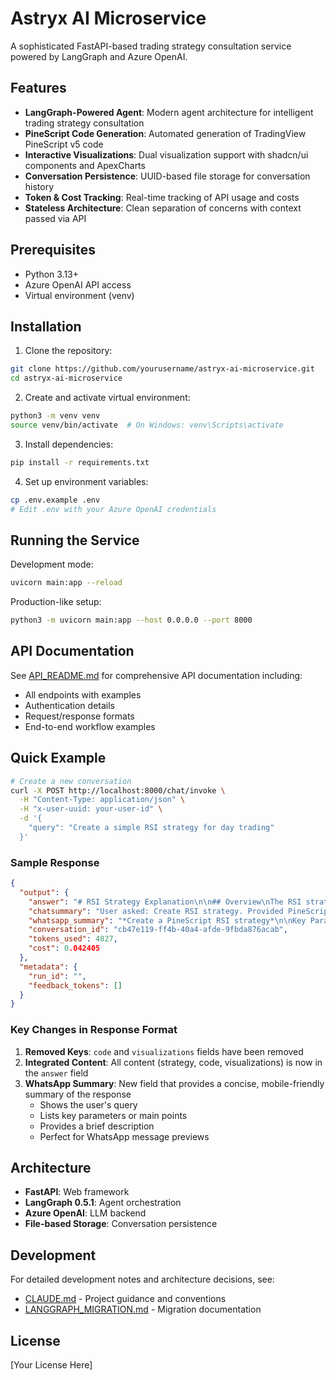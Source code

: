 # Astryx AI Microservice

A sophisticated FastAPI-based trading strategy consultation service powered by LangGraph and Azure OpenAI.

## Features

- **LangGraph-Powered Agent**: Modern agent architecture for intelligent trading strategy consultation
- **PineScript Code Generation**: Automated generation of TradingView PineScript v5 code
- **Interactive Visualizations**: Dual visualization support with shadcn/ui components and ApexCharts
- **Conversation Persistence**: UUID-based file storage for conversation history
- **Token & Cost Tracking**: Real-time tracking of API usage and costs
- **Stateless Architecture**: Clean separation of concerns with context passed via API

## Prerequisites

- Python 3.13+
- Azure OpenAI API access
- Virtual environment (venv)

## Installation

1. Clone the repository:
```bash
git clone https://github.com/yourusername/astryx-ai-microservice.git
cd astryx-ai-microservice
```

2. Create and activate virtual environment:
```bash
python3 -m venv venv
source venv/bin/activate  # On Windows: venv\Scripts\activate
```

3. Install dependencies:
```bash
pip install -r requirements.txt
```

4. Set up environment variables:
```bash
cp .env.example .env
# Edit .env with your Azure OpenAI credentials
```

## Running the Service

Development mode:
```bash
uvicorn main:app --reload
```

Production-like setup:
```bash
python3 -m uvicorn main:app --host 0.0.0.0 --port 8000
```

## API Documentation

See [API_README.md](API_README.md) for comprehensive API documentation including:
- All endpoints with examples
- Authentication details
- Request/response formats
- End-to-end workflow examples

## Quick Example

```bash
# Create a new conversation
curl -X POST http://localhost:8000/chat/invoke \
  -H "Content-Type: application/json" \
  -H "x-user-uuid: your-user-id" \
  -d '{
    "query": "Create a simple RSI strategy for day trading"
  }'
```

### Sample Response

```json
{
  "output": {
    "answer": "# RSI Strategy Explanation\n\n## Overview\nThe RSI strategy uses the Relative Strength Index...\n\n## PineScript Implementation\n\n```pinescript\n//@version=5\nstrategy(\"RSI Strategy\", overlay=true)\n...\n```\n\n## Visualization Component\n\n```jsx\nimport { Card } from '@/components/ui/card';\n...\n```",
    "chatsummary": "User asked: Create RSI strategy. Provided PineScript strategy with implementation.",
    "whatsapp_summary": "*Create a PineScript RSI strategy*\n\nKey Parameters:\n• RSI Length: 14\n• Overbought Level: 70\n• Oversold Level: 30\n• Stop Loss: 2%\n\nThis strategy uses RSI to identify...\n\n_PineScript code included in full response_",
    "conversation_id": "cb47e119-ff4b-40a4-afde-9fbda876acab",
    "tokens_used": 4827,
    "cost": 0.042405
  },
  "metadata": {
    "run_id": "",
    "feedback_tokens": []
  }
}
```

### Key Changes in Response Format

1. **Removed Keys**: `code` and `visualizations` fields have been removed
2. **Integrated Content**: All content (strategy, code, visualizations) is now in the `answer` field
3. **WhatsApp Summary**: New field that provides a concise, mobile-friendly summary of the response
   - Shows the user's query
   - Lists key parameters or main points
   - Provides a brief description
   - Perfect for WhatsApp message previews

## Architecture

- **FastAPI**: Web framework
- **LangGraph 0.5.1**: Agent orchestration
- **Azure OpenAI**: LLM backend
- **File-based Storage**: Conversation persistence

## Development

For detailed development notes and architecture decisions, see:
- [CLAUDE.md](CLAUDE.md) - Project guidance and conventions
- [LANGGRAPH_MIGRATION.md](LANGGRAPH_MIGRATION.md) - Migration documentation

## License

[Your License Here]